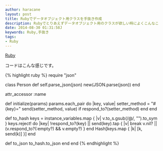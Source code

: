 ```yaml
---
author: haracane
layout: post
title: Rubyでデータオブジェクト用クラスを手抜き作成
description: Rubyでとりあえずデータオブジェクト用のクラスが欲しい時によくこんなことしてます
date: 2014-08-30 01:31:58J
keywords: Ruby,手抜き
tags:
- Ruby
---
```

[Ruby](/tags/ruby/)

コードはこんな感じです。

{% highlight ruby %}
require "json"

class Person
  def self.parse_json(json)
    new(JSON.parse(json))
  end

  attr_accessor :name

  def initialize(params)
    params.each_pair do |key, value|
      setter_method = "#{key}="
      send(setter_method, value) if respond_to?(setter_method)
    end
  end

  def to_hash
    keys = instance_variables.map { |v| v.to_s.gsub(/@/, "").to_sym }
    keys.reject! do |key|
      !respond_to?(key) ||
      send(key).tap { |v| break v.nil? || (v.respond_to?(:empty?) && v.empty?) }
    end
    Hash[keys.map { |k| [k, send(k)] }]
  end

  def to_json
    to_hash.to_json
  end
end
{% endhighlight %}
